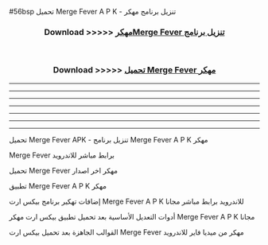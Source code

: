 #56bsp تحميل Merge Fever  A P K - تنزيل برنامج مهكر



<div align="center">
<h3>Download >>>>> <a href="https://runaway1.web.app/?sq=Merge Fever ">مهكرMerge Fever  تنزيل برنامج</a></h3><br>

<h3>Download >>>>> <a href="https://runaway1.web.app/?sq=Merge Fever ">تحميل Merge Fever  مهكر</a></h3>
</div>


----------------------------------------------------------

----------------------------------------------------------

----------------------------------------------------------

----------------------------------------------------------

----------------------------------------------------------

----------------------------------------------------------

----------------------------------------------------------

تحميل Merge Fever  APK - تنزيل برنامج Merge Fever  A P K مهكر

Merge Fever  برابط مباشر للاندرويد

تحميل Merge Fever  مهكر اخر اصدار

تطبيق Merge Fever  A P K مهكر

إضافات تهكير برنامج بيكس ارت Merge Fever  A P K للاندرويد برابط مباشر مجانا

أدوات التعديل الأساسية بعد تحميل تطبيق بيكس ارت مهكر Merge Fever  A P K مجانا

القوالب الجاهزة بعد تحميل بيكس ارت Merge Fever  مهكر من ميديا فاير للاندرويد


